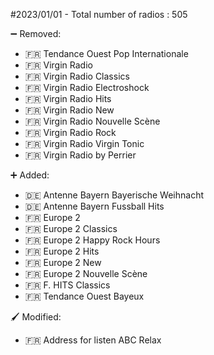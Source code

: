 #2023/01/01 - Total number of radios : 505<br />

➖  Removed:
- 🇫🇷 Tendance Ouest Pop Internationale
- 🇫🇷 Virgin Radio
- 🇫🇷 Virgin Radio Classics
- 🇫🇷 Virgin Radio Electroshock
- 🇫🇷 Virgin Radio Hits
- 🇫🇷 Virgin Radio New
- 🇫🇷 Virgin Radio Nouvelle Scène
- 🇫🇷 Virgin Radio Rock
- 🇫🇷 Virgin Radio Virgin Tonic
- 🇫🇷 Virgin Radio by Perrier

➕ Added:
- 🇩🇪 Antenne Bayern Bayerische Weihnacht
- 🇩🇪 Antenne Bayern Fussball Hits
- 🇫🇷 Europe 2
- 🇫🇷 Europe 2 Classics
- 🇫🇷 Europe 2 Happy Rock Hours
- 🇫🇷 Europe 2 Hits
- 🇫🇷 Europe 2 New
- 🇫🇷 Europe 2 Nouvelle Scène
- 🇫🇷 F. HITS Classics
- 🇫🇷 Tendance Ouest Bayeux

🖌️  Modified:
- 🇫🇷 Address for listen ABC Relax

